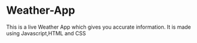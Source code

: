 # Weather-App
This is a live Weather App which gives you accurate information. It is made using Javascript,HTML and CSS
